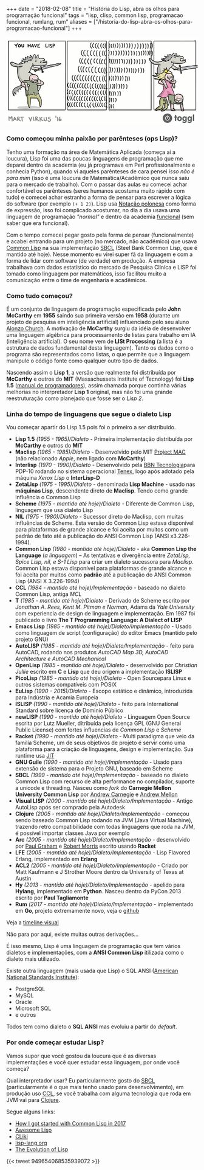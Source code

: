 +++
date = "2018-02-08"
title = "História do Lisp, abra os olhos para programação funcional"
tags = "lisp, clisp, common lisp, programacao funcional, rumlang, rum"
aliases = ["/historia-do-lisp-abra-os-olhos-para-programacao-funcional"]
+++

![Lisp a linguagem de programação orientada a parenteses](/princess-lisp.png#center)

### Como começou minha paixão por parênteses (ops Lisp)?

Tenho uma formação na área de Matemática Aplicada (começa ai a loucura), Lisp foi uma das poucas linguagens de programação que me deparei dentro da academia (eu já programava em Perl profissionalmente e conhecia Python), quando vi aqueles parênteses de cara pensei *isso não é para mim* (isso é uma loucura de Matemática/Acadêmico que nunca saiu para o mercado de trabalho). Com o passar das aulas eu comecei achar confortável os parênteses (seres humanos acostuma muito rápido com tudo) e comecei achar estranho a forma de pensar para escrever a lógica do software (por exemplo `(+ 1 2)`). Lisp usa [Notação polonesa](https://pt.wikipedia.org/wiki/Nota%C3%A7%C3%A3o_polonesa_inversa) como forma de expressão, isso foi complicado acostumar, no dia a dia usava uma linguagem de programação *"normal"* e dentro da academia [funcional](https://pt.wikipedia.org/wiki/Programa%C3%A7%C3%A3o_funcional) (sem saber que era funcional).

Com o tempo comecei pegar gosto pela forma de pensar (funcionalmente) e acabei entrando para um projeto (no mercado, não académico) que usava [Common Lisp](https://clisp.sourceforge.io/) na sua implementação [SBCL](http://www.sbcl.org/) (Steel Bank Common Lisp, que é mantido até hoje). Nesse momento eu virei super fã da linguagem e com a forma de lidar com software (de verdade) em produção. A empresa trabalhava com dados estatístico do mercado de Pesquisa Cliníca e LISP foi tomado como linguagem por matemáticos, isso facilitou muito a comunicação entre o time de engenharia e acadêmicos.

### Como tudo começou?

É um conjunto de linguagem de programação especificada pelo **John McCarthy** em **1955** saindo sua primeira versão em **1958** (durante um projeto de pesquisa em inteligência artificial) influenciado pelo seu aluno [Alonzo Church](https://en.wikipedia.org/wiki/Alonzo_Church). A motivação de **McCarthy** surgiu da idéia de desenvolver uma linguagem algébrica para processamento de listas para trabalho em IA (inteligência artificial). O seu nome vem de **LISt Processing** (a lista é a estrutura de dados fundamental desta linguagem). Tanto os dados como o programa são representados como listas, o que permite que a linguagem manipule o código fonte como qualquer outro tipo de dados.

Nascendo assim o **Lisp 1**, a versão que realmente foi distribuída por **McCarthy** e outros do **MIT** (Massachussets Institute of Tecnology) foi **Lisp 1.5** ([manual de programadores](http://www.softwarepreservation.org/projects/LISP/book/LISP%201.5%20Programmers%20Manual.pdf)), assim chamada porque continha várias melhorias no interpretador **Lisp 1** original, mas não foi uma grande reestruturação como planejado que fosse ser o *Lisp 2*.

### Linha do tempo de linguagens que segue o dialeto Lisp

Vou começar apartir do Lisp 1.5 pois foi o primeiro a ser distribuido.

- **Lisp 1.5** *(1955 - 1965)/Dialeto* - Primeira implementação distribuída por **McCarthy** e outros do **MIT**
- **Maclisp** *(1965 - 1985)/Dialeto* - Desenvolvido pelo MIT [Project MAC](https://en.wikipedia.org/wiki/MIT_Computer_Science_and_Artificial_Intelligence_Laboratory#Project_MAC) (não relacionado *Apple*, nem ligado com **McCarthy**)
- **Interlisp** *(1970 - 1990)/Dialeto* - Desenvolvido pela [BBN Tecnologia](https://en.wikipedia.org/wiki/BBN_Technologies)para PDP-10 rodando no sistema operacional [Tenex](https://en.wikipedia.org/wiki/TOPS-20), logo após adotado pela máquina *Xerox Lisp* o **InterLisp-D**
- **ZetaLisp** *(1975 - 1995)/Dialeto* - denominada **Lisp Machine** - usado nas **máquinas Lisp**, descendente direto de **Maclisp**. Tendo como grande influência o Common Lisp
- **Scheme** *(1975 - mantido até hoje)/Dialeto* - Diferente de Common Lisp, linguagem que usa dialeto Lisp
- **NIL** *(1975 - 1980)/Dialeto* - Sucessor direto do Maclisp, com muitas influências de Scheme. Esta versão do Common Lisp estava disponível para plataformas de grande alcance e foi aceita por muitos como um padrão de fato até a publicação do ANSI Common Lisp (ANSI x3.226-1994).
- **Common Lisp** *(1980 - mantido até hoje)/Dialeto* - aka **Common Lisp the Language** (*a linguagem*) – As tentativas e divergência entre *ZetaLisp, Spice Lisp, nil, e S-1 Lisp* para criar um dialeto sucessora para *Maclisp*. Common Lisp estava disponível para plataformas de grande alcance e foi aceita por muitos como **padrão** até a publicação do ANSI Common Lisp (ANSI X 3.226-1994)
- **CCL** *(1984 - mantido até hoje)/Implementação* - baseado no dialeto Common Lisp, antiga *MCL*
- **T** *(1985 - mantido até hoje)/Dialeto* - Derivado de Scheme escrito por *Jonathan A. Rees, Kent M. Pitman e Norman*, Adams da *Yale University* com experiencia de design de linguagem e implementação. Em 1987 foi publicado o livro **The T Programming Language: A Dialect of LISP**
- **Emacs Lisp** *(1985 - mantido até hoje)/Dialeto/Implementação* - Usado como linguagem de script (configuração) do editor Emacs (mantido pelo projeto GNU)
- **AutoLISP** *(1985 - mantido até hoje)/Dialeto/Implementação* - feito para AutoCAD, rodando nos produtos *AutoCAD Map 3D, AutoCAD Architecture e AutoCAD Mechanical*
- **OpenLisp** *(1985 - mantido até hoje)/Dialeto* - desenvolvido por *Christian Jullie* escrito em **C** e **Lisp** que deu origem a implementação **ISLISP**
- **PicoLisp** *(1985 - mantido até hoje)/Dialeto* - Open Sourcepara Linux e outros sistemas compatíveis com POSIX
- **EuLisp** *(1990 - 2015)/Dialeto* - Escopo estático e dinâmico, introduzida para Indústria e Acamia Europeia
- **ISLISP** *(1990 - mantido até hoje)/Dialeto* - feito para International Standard sobre licença de Dominio Público
- **newLISP** *(1990 - mantido até hoje)/Dialeto* - Linguagem Open Source escrita por Lutz Mueller, ditribuída pela licença GPL (GNU General Public License) com fortes influencias de *Common Lisp* e *Scheme*
- **Racket** *(1990 - mantido até hoje)/Dialeto* - Multi paradigma que veio da familía Scheme, um de seus objetivos de projeto é servir como uma plataforma para a criação de linguagens, design e implementação. Sua runtime usa [JIT](https://en.wikipedia.org/wiki/Just-in-time_compilation)
- **GNU Guile** *(1990 - mantido até hoje)/Implementação* - Usado para extensão de sistema para o Projeto GNU, baseado em Scheme
- **SBCL** *(1999 - mantido até hoje)/Implementação* - baseado no dialeto Common Lisp com recurso de alta performance no compilador, suporte a unicode e threading. Nasceu como *fork* do **Carnegie Mellon University Common Lisp** por [Andrew Carnegie](https://en.wikipedia.org/wiki/Andrew_Carnegie) e [Andrew Mellon](https://en.wikipedia.org/wiki/Andrew_Mellon)
- **Visual LISP** *(2000 - mantido até hoje)/Dialeto/Implementação* - Antigo AutoLisp após ser comprado pela Autodesk
- **Clojure** *(2005 - mantido até hoje)/Dialeto/Implementação* - começou sendo baseado Common Lisp rodando na JVM (Java Virtual Machine), trazendo retro compatibilidade com todas linguagens que roda na JVM, é possível importar classes Java por exemplo
- **Arc** *(2005 - mantido até hoje)/Dialeto/Implementação* - desenvolvido por [Paul Graham](https://en.wikipedia.org/wiki/Paul_Graham_(computer_programmer)) e [Robert Morris](https://en.wikipedia.org/wiki/Robert_Tappan_Morris) escrito usando **Racket**
- **LFE** *(2005 - mantido até hoje)/Dialeto/Implementação* - Lisp Flavored Erlang, implementado em **Erlang**
- **ACL2** *(2005 - mantido até hoje)/Dialeto/Implementação* - Criado por Matt Kaufmann e J Strother Moore dentro da University of Texas at Austin
- **Hy** *(2013 - mantido até hoje)/Dialeto/Implementação* - apelido para **Hylang**, implementado em **Python**. Nasceu dentro da PyCon 2013 escrito por **Paul Tagliamonte**
- **Rum** *(2017 - mantido até hoje)/Dialeto/Implementação* - implementado em **Go**, projeto extremamente novo, veja o [github](https://github.com/rumlang/rum/)

Veja a [timeline visual](https://cdn.knightlab.com/libs/timeline3/latest/embed/index.html?source=1YM_sjX38YxaDpbNZo9Tm_c09VK1VqZAc2W1ABzfIKRE&font=Default&lang=pt&initial_zoom=2&height=650)

Não para por aqui, existe muitas outras derivações...

É isso mesmo, Lisp é uma linguagem de programação que tem vários dialetos e implementações, com a **ANSI Common Lisp** itilizada como o dialeto mais utilizado.

Existe outra linguagem (mais usada que Lisp) o SQL ANSI ([American National Standards Institute](https://pt.wikipedia.org/wiki/American_National_Standards_Institute)):
- PostgreSQL
- MySQL
- Oracle
- Microsoft SQL
- e outros

Todos tem como dialeto o **SQL ANSI** mas evoluiu a partir do *default*.

### Por onde começar estudar Lisp?

Vamos supor que você gostou da loucura que é as diversas implementações e você quer estudar essa linguagem, por onde você começa?

Qual interpretador usar? Eu particularmente gosto do [SBCL](http://www.sbcl.org/) (particularmente é o que mais tenho usado para desenvolvimento), em produção uso [CCL](https://ccl.clozure.com/), se você trabalha com alguma tecnologia que roda em JVM vai para [Clojure](https://clojure.org/).

Segue alguns links:

- [How I got started with Common Lisp in 2017](https://anticrisis.github.io/2017/09/04/how-i-got-started-with-common-lisp-2017.html)
- [Awesome Lisp](https://github.com/CodyReichert/awesome-cl)
- [CLiki](https://cliki.net/)
- [lisp-lang.org](http://lisp-lang.org/)
- [The Evolution of Lisp](https://www.dreamsongs.com/Files/HOPL2-Uncut.pdf)

{{< tweet 949654068535939072 >}}

